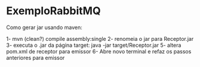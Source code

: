 # ExemploRabbitMQ

Como gerar jar usando maven:

1- mvn (clean?) compile assembly:single
2- renomeia o jar para Receptor.jar
3- executa o .jar da página target:
 java -jar target/Receptor.jar 
5- altera pom.xml de receptor para emissor
6- Abre novo terminal e refaz os passos anteriores para emissor
